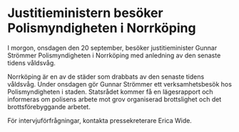 # Justitieministern besöker Polismyndigheten i Norrköping

I morgon, onsdagen den 20 september, besöker justitieminister Gunnar Strömmer Polismyndigheten i Norrköping med anledning av den senaste tidens våldsvåg.

Norrköping är en av de städer som drabbats av den senaste tidens våldsvåg. Under onsdagen gör Gunnar Strömmer ett verksamhetsbesök hos Polismyndigheten i staden. Statsrådet kommer få en lägesrapport och informeras om polisens arbete mot grov organiserad brottslighet och det brottsförebyggande arbetet.

För intervjuförfrågningar, kontakta pressekreterare Erica Wide.
